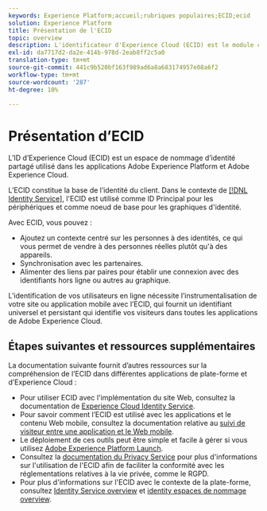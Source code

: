 ```yaml
---
keywords: Experience Platform;accueil;rubriques populaires;ECID;ecid
solution: Experience Platform
title: Présentation de l'ECID
topic: overview
description: L'identificateur d'Experience Cloud (ECID) est le module côté client qui permet d'accéder à la gestion des identités et qui remplit trois fonctions Principales.
exl-id: da7717d2-da2e-414b-978d-2eab8ff2c5a0
translation-type: tm+mt
source-git-commit: 441c9b520bf163f989ad6a8a683174957e08a6f2
workflow-type: tm+mt
source-wordcount: '287'
ht-degree: 10%

---
```


# Présentation d’ECID

L’ID d’Experience Cloud (ECID) est un espace de nommage d’identité partagé utilisé dans les applications Adobe Experience Platform et Adobe Experience Cloud.

L’ECID constitue la base de l’identité du client. Dans le contexte de [[!DNL Identity Service]](./home.md), l&#39;ECID est utilisé comme ID Principal pour les périphériques et comme noeud de base pour les graphiques d&#39;identité.

Avec ECID, vous pouvez :

* Ajoutez un contexte centré sur les personnes à des identités, ce qui vous permet de vendre à des personnes réelles plutôt qu&#39;à des appareils.
* Synchronisation avec les partenaires.
* Alimenter des liens par paires pour établir une connexion avec des identifiants hors ligne ou autres au graphique.

L’identification de vos utilisateurs en ligne nécessite l’instrumentalisation de votre site ou application mobile avec l’ECID, qui fournit un identifiant universel et persistant qui identifie vos visiteurs dans toutes les applications de Adobe Experience Cloud.

## Étapes suivantes et ressources supplémentaires

La documentation suivante fournit d’autres ressources sur la compréhension de l’ECID dans différentes applications de plate-forme et d’Experience Cloud :

* Pour utiliser ECID avec l&#39;implémentation du site Web, consultez la documentation de [Experience Cloud Identity Service](https://experienceleague.adobe.com/docs/id-service/using/home.html?lang=en).
* Pour savoir comment l’ECID est utilisé avec les applications et le contenu Web mobile, consultez la documentation relative au [suivi de visiteur entre une application et le Web mobile](https://experienceleague.adobe.com/docs/mobile-services/ios/sdk-reference-ios/hybrid-app.html?lang=en#sdk-reference-ios).
* Le déploiement de ces outils peut être simple et facile à gérer si vous utilisez [Adobe Experience Platform Launch](https://experienceleague.adobe.com/docs/launch/using/home.html?lang=en).
* Consultez la [documentation du Privacy Service](../privacy-service/identity-data.md) pour plus d&#39;informations sur l&#39;utilisation de l&#39;ECID afin de faciliter la conformité avec les réglementations relatives à la vie privée, comme le RGPD.
* Pour plus d&#39;informations sur l&#39;ECID avec le contexte de la plate-forme, consultez [Identity Service overview](./home.md) et [identity espaces de nommage overview](./namespaces.md).